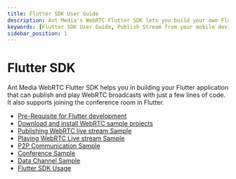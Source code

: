 ```yaml
---
title: Flutter SDK User Guide
description: Ant Media's WebRTC Flutter SDK lets you build your own Flutter application that can publish and play WebRTC broadcasts.
keywords: [Flutter SDK User Guide, Publish Stream from your mobile device, Using the WebRTC Flutter SDK, Ant Media Server Documentation, Ant Media Server Tutorials]
sidebar_position: 1
---
```


# Flutter SDK
Ant Media WebRTC Flutter SDK helps you in building your Flutter application that can publish and play WebRTC broadcasts with just a few lines of code.
It also supports joining the conference room in Flutter.

- [Pre-Requisite for Flutter development](/guides/developer-sdk-and-api/sdk-integration/flutter-sdk/flutter-pre-requisite/)
- [Download and install WebRTC sample projects](/guides/developer-sdk-and-api/sdk-integration/flutter-sdk/download-flutter-samples/)
- [Publishing WebRTC live stream Sample](/guides/developer-sdk-and-api/sdk-integration/flutter-sdk/flutter-publish-sample/)
- [Playing WebRTC Live stream Sample](/guides/developer-sdk-and-api/sdk-integration/flutter-sdk/flutter-play-sample/)
- [P2P Communication Sample](/guides/developer-sdk-and-api/sdk-integration/flutter-sdk/flutter-p2p-sample/)
- [Conference Sample](/guides/developer-sdk-and-api/sdk-integration/flutter-sdk/flutter-conference-sample/)
- [Data Channel Sample](/guides/developer-sdk-and-api/sdk-integration/flutter-sdk/flutter-data-channel-sample/)
- [Flutter SDK Usage](/guides/developer-sdk-and-api/sdk-integration/flutter-sdk/flutter-sdk-usage/)
